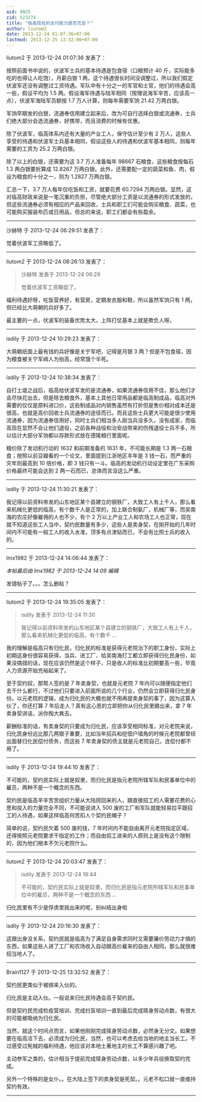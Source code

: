 ```yaml
---
aid: 9025
zid: 523274
title: "临高现在的支付能力是否充足？"
author: liutom2
date: 2013-12-24 01:07:36+07:00
lastmod: 2013-12-25 13:32:00+07:00
---
```


liutom2 于 2013-12-24 01:07:36 发表了：

按照前面书中说的，伏波军士兵的基本待遇是包食宿（口粮预计 40 斤，实际能多吃的也得让人吃饱），月薪白银 1 两，这个待遇很长时间没调整过，所以我们假定伏波军还没有调整过工资待遇。军队中有十分之一的军官和士官，他们的待遇会高一些，假设平均为 1.5 两。假设海军待遇与陆军相同（按理说海军辛苦，应该高一点），伏波军海陆军员额按 1.7 万人计算，则每年需要军饷 21.42 万两白银。

军饷早期发的白银，流通券信用建立起来后，改为可自行选择白银或流通券，士兵们绝大部分会选流通券，好携带，而且消费的时候有优惠。

除了伏波军，临高体系内还有大量的产业工人，保守估计至少有 2 万人，这些人享受的待遇和伏波军士兵基本相同，假设这些人的待遇和伏波军基本相同，则每年需要的工资为 25.2 万两白银。

除了以上的白银，还需要为这 3.7 万人准备每年 98667 石粮食，这些粮食按每石 1.3 两白银要折算成 12.8267 万两白银。此外，还需要配一定的蔬菜和鱼、肉，假设为粮食的十分之一，则为 1.2827 万两白银。

汇总一下，3.7 万人每年仅吃饭和工资，就要花费 60.7294 万两白银。显然，这对临高财政来说是一笔沉重的负担，尽管绝大部分工资是以流通券的形式发放的，但这些流通券必须有相应的产品来回收，士兵和职工们可能会购买粮食、蔬菜，也可能购买服装布匹或日用品，但总的来说，职工们都会有些盈余。

---

沙赫特 于 2013-12-24 06:29:51 发表了：

觉着伏波军工资略低了。

---

liutom2 于 2013-12-24 08:26:13 发表了：

> 沙赫特 发表于 2013-12-24 06:29
>
> 觉着伏波军工资略低了。

福利待遇好呀，吃饭营养好，有营房，定期发衣服和鞋，所以虽然军饷只有 1 两，但已经比大萌朝的兵好多了。

最主要的一点，伏波军的装备优势太大，上阵打仗基本上就是欺负人呀。

---

isdily 于 2013-12-24 10:29:23 发表了：

大萌朝纸面上最有钱的兵好像是关宁军吧，记得是月银 3 两？但是不包食宿，因为粮食被关宁军阀人为抬高，经常饿个半死。

---

isdily 于 2013-12-24 10:38:34 发表了：

自打土堤之战后，临高给伏波军发的是流通券，如果流通券信用不佳，那么他们才会尽快花出去，但是除去粮食外，基本上其他日常用品都是临高制成品，临高对外需要的仅仅是原料进口价，这些制成品对内销售虽然有打折但是售价相对成本还是很高，也就是高价回收士兵流通券的途径而已。而且这些士兵更大可能是很少使用流通券，因为流通券信用好，同时士兵们相当多人刚当兵没多久，没有成家，而临高现在显然不会让他们退役，之前各种战役和治安战带来的伤残退役士兵不多，所以估计大部分军饷都以存款形式放在德隆粮行里面呢。

粮价除了发动机行动的 1632 和前期准备的 1631 年，不可能长期是 1.3 两一石粮食；按照以前豆瓣看的一个论文，里面提到江浙地区丰年是 3 钱一石，而严重的灾年则最高到 10 倍价格，即 3 钱只有一斗。临高的发动机行动设定里在广东采购价格最终可能会达到 2 两一石而已，总体而言没这么严重。

---

isdily 于 2013-12-24 11:30:21 发表了：

我记得以前资料帝发的山东地区某个县建立的钢铁厂，大致工人有上千人，那么看来机械化更低的临高，有个数千人是正常的，加上联合制氨厂，机械厂等，而吴南海的农庄好像雇佣的人也不少，有个 2 万以上产业工人和农场工人也正常，现在就不知道这些工人当中，契约民数量有多少，这些人是卖身契，在刚开始的几年时间内不可能有一般工人的收入水准，顶多有点津贴而已，不会有比照士兵的收入的。

---

lmx1982 于 2013-12-24 14:06:44 发表了：

_本帖最后由 lmx1982 于 2013-12-24 14:09 编辑_

发错帖子了。。。怎么删帖？

---

liutom2 于 2013-12-24 19:35:05 发表了：

> isdily 发表于 2013-12-24 11:30
>
> 我记得以前资料帝发的山东地区某个县建立的钢铁厂，大致工人有上千人，那么看来机械化更低的临高，有个数千 ...

我的理解是临高只有归化民，归化民的标准是获得元老院治下的职工身份，实际上初期这身份很容易获得，当兵、进工厂、给吴南海打工都立即获得归化民身份，如果没搞错的话，现在应该仍然是这个样子，只是收人的标准比初期要高一些，毕竟人力资源开始充裕起来了。

至于契约奴，那帮人签的是 7 年卖身契，也就是元老院 7 年内可以随便指定他们去干什么都行，不过他们只要进入前面所说的几个行业，仍然会立即获得归化民身份。以元老院的逻辑，成为归化民的大概也就不用再提卖身契的事了，因为这算入伙了，你还打算 7 年后走人？真有这心思的立即把你从归化民里踢出来，拿 7 年卖身契讲话，派你掏大粪去。

薪酬标准的话，有卖身契的只要成为归化民，应该享受相同标准，对元老院来说，归化民身份远比那几两银子重要，比如当年招兵和挖佃户墙角的时候元老院都曾经出面替归化民偿付债务，而这些 7 年卖身契的债主就是元老院自己，连偿付都不用了。

---

isdily 于 2013-12-24 19:44:10 发表了：

不可能的，契约民实际上就是奴隶，而归化民是指元老院所辖军队和民事单位中的雇员，两种不是一个概念的东西。

契约民是临高辛辛苦苦组织力量从大陆捞回来的人，跟直接招工的人需要花费的心思和投入的力量完全不同，不可能说进入 500 废的工厂和军队就能轻易拉平跟招工的人待遇，如果这样临高何苦扣人个契约民帽子？

简单的说，契约民欠着 500 废的钱，7 年时间内不能自由离开元老院指定区域，还得按照元老院要求干指定的工作；而自由招工进来的人原则上是没有这个限制的，因为他们根本不欠元老院什么。

---

liutom2 于 2013-12-24 20:03:47 发表了：

> isdily 发表于 2013-12-24 19:44
>
> 不可能的，契约民实际上就是奴隶，而归化民是指元老院所辖军队和民事单位中的雇员，两种不是一个概念的东西 ...

归化民里有不少是俘虏里挑出来的呢，别纠结出身啦

---

isdily 于 2013-12-24 20:16:30 发表了：

这跟出身没关系，契约民就是临高为了满足自身需求同时又需要廉价劳动力才搞的东西，如果这些人进了工厂和农场收入自动跟高价雇来的自由人相同，那么就很难招当地人了。

---

Brain1127 于 2013-12-25 13:32:52 发表了：

契约民更类似于被绑来入伙的。

归化民是主动入伙。一般说来归化民待遇会高于契约民。

但是契约民完成检疫营培训、完成扫盲培训一直到最后完成赎身劳动点数，有很大的可能被吸纳为归化民。

当然，就这个时间点而言，如果他刚刚完成赎身劳动点数，必然身无分文。如果想要在临高活下去，必须成为归化民，当然，也可以考虑去给当地的地主当长工。不过感受过髡贼的福利待遇，他应该对本地土著地主的长工不算感兴趣了吧。

主动参军之类的，估计相当于提前完成赎身劳动点数，以多少年兵役换取契约完成。

另外一个特殊的是女仆。。在大陆上签下的卖身契是死契。。元老不松口就一直维持契约有效。

---
